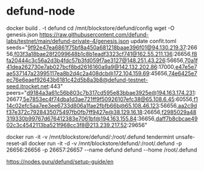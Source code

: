 # defund-node
docker build . -t defund
cd /mnt/blockstore/defund/config
wget -O genesis.json https://raw.githubusercontent.com/defund-labs/testnet/main/defund-private-4/genesis.json
update confit.toml
  seeds="9f92e47ea6861f75bf8a450a681218baae396f01@94.130.219.37:26656,f03f3a18bae28f2099648b1c8b1eadf3323cf741@162.55.211.136:26656,f8fa20444c3c56a2d3b4fdc57b3fd059f7ae3127@148.251.43.226:56656,70a1f41dea262730e7ab027bcf8bd2616160a9a9@142.132.202.86:17000,e47e5e7ae537147a23995117ea8b2d4c2a408dcb@172.104.159.69:45656,74e6425e7ec76e6eaef92643b6181c42d5b8a3b8@defund-testnet-seed.itrocket.net:443"
peers="d9184a3a61c56b803c7b317cd595e83bbae3925e@194.163.174.231:26677,5e7853ec4f74dba1d3ae721ff9f50926107efc38@65.108.6.45:60556,f114c02efc5aa7ee3ee6733d806a1fae2fbfb66b@65.108.46.123:56656,aa2c9df37e372c7928435075497fb0fb7ff9427e@38.129.16.18:26656,f2985029a48319330b99767d676412383e7061bf@194.163.155.84:36656,daff7b8cbcae4902c3c4542113ba521f968cc3f8@213.239.217.52:29656"

docker run -it -v /mnt/blockstore/defund/:/root/.defund tendermint unsafe-reset-all
docker run -it -d -v /mnt/blockstore/defund/:/root/.defund -p 26656:26656 -p 26657:26657 --name defund defund --home /root/.defund 

https://nodes.guru/defund/setup-guide/en
